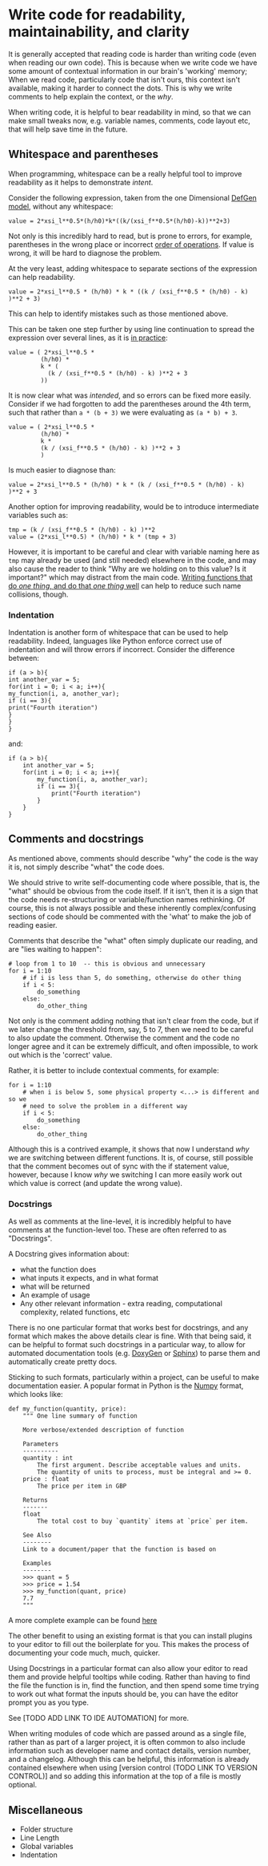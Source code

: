 # Write code for readability, maintainability, and clarity

It is generally accepted that reading code is harder than writing code (even 
when reading our own code). This is because when we write code we have some 
amount of contextual information in our brain's 'working' memory; When we read 
code, particularly code that isn't ours, this context isn't available, making 
it harder to connect the dots.
This is why we write comments to help explain the context, or the _why_. 

When writing code, it is helpful to bear readability in mind, so that we can 
make small tweaks now, e.g. variable names, comments, code layout etc, that 
will help save time in the future.


## Whitespace and parentheses

When programming, whitespace can be a really helpful tool to improve readability as it helps to demonstrate _intent_. 

Consider the following expression, taken from the one Dimensional [DefGen model](https://github.com/ACCIS/DefGen_1D), without any whitespace:

    value = 2*xsi_l**0.5*(h/h0)*k*((k/(xsi_f**0.5*(h/h0)-k))**2+3)

Not only is this incredibly hard to read, but is prone to errors, for example, parentheses in the wrong place or incorrect [order of operations](https://en.wikipedia.org/wiki/Order_of_operations). 
If value is wrong, it will be hard to diagnose the problem. 

At the very least, adding whitespace to separate sections of the expression can help readability.

    value = 2*xsi_l**0.5 * (h/h0) * k * ((k / (xsi_f**0.5 * (h/h0) - k) )**2 + 3)

This can help to identify mistakes such as those mentioned above. 

This can be taken one step further by using line continuation to spread the expression over several lines, as it is [in practice](https://github.com/ACCIS/DefGen_1D/blob/main/src/defgen/defgen.py#L301):

    value = ( 2*xsi_l**0.5 * 
             (h/h0) * 
             k * ( 
               (k / (xsi_f**0.5 * (h/h0) - k) )**2 + 3
             ))

It is now clear what was _intended_, and so errors can be fixed more easily. Consider if we had forgotten to add the parentheses around the 4th term, such that rather than `a * (b + 3)` we were evaluating as `(a * b) + 3`. 

    value = ( 2*xsi_l**0.5 * 
             (h/h0) * 
             k * 
             (k / (xsi_f**0.5 * (h/h0) - k) )**2 + 3
             )

Is much easier to diagnose than:

    value = 2*xsi_l**0.5 * (h/h0) * k * (k / (xsi_f**0.5 * (h/h0) - k) )**2 + 3


Another option for improving readability, would be to introduce intermediate variables such as:

    tmp = (k / (xsi_f**0.5 * (h/h0) - k) )**2  
    value = (2*xsi_l**0.5) * (h/h0) * k * (tmp + 3)    

However, it is important to be careful and clear with variable naming here as
`tmp` may already be used (and still needed) elsewhere in the code, and may also
cause the reader to think "Why are we holding on to this value? Is it important?"
which may distract from the main code. 
[Writing functions that do _one thing_, and do that _one thing_ well]() can help 
to reduce such name collisions, though. 

### Indentation
Indentation is another form of whitespace that can be used to help readability. 
Indeed, languages like Python enforce correct use of indentation and will throw
errors if incorrect.
Consider the difference between:

    if (a > b){
    int another_var = 5;
    for(int i = 0; i < a; i++){
    my_function(i, a, another_var);
    if (i == 3){
    print("Fourth iteration")
    }
    }
    }

and:

    if (a > b){
        int another_var = 5;
        for(int i = 0; i < a; i++){
            my_function(i, a, another_var);
            if (i == 3){
                print("Fourth iteration")
            }
        }
    }

## Comments and docstrings
As mentioned above, comments should describe "why" the code is the way it is, 
not simply describe "what" the code does. 

We should strive to write self-documenting code where possible, that is, the 
"what" should be obvious from the code itself. 
If it isn't, then it is a sign that the code needs re-structuring or variable/function names rethinking. 
Of course, this is not always possible and these inherently complex/confusing 
sections of code should be commented with the 'what' to make the job of reading 
easier.

Comments that describe the "what" often simply duplicate our reading, and are 
"lies waiting to happen":

    # loop from 1 to 10  -- this is obvious and unnecessary
    for i = 1:10
        # if i is less than 5, do something, otherwise do other thing
        if i < 5:
            do_something
        else:
            do_other_thing

Not only is the comment adding nothing that isn't clear from the code, but if we
later change the threshold from, say, 5 to 7, then we need to be careful to also
update the comment.
Otherwise the comment and the code no longer agree and it can be extremely 
difficult, and often impossible, to work out which is the 'correct' value. 

Rather, it is better to include contextual comments, for example:

    for i = 1:10
        # when i is below 5, some physical property <...> is different and so we
        # need to solve the problem in a different way
        if i < 5:
            do_something
        else:
            do_other_thing

Although this is a contrived example, it shows that now I understand _why_ we
are switching between different functions. It is, of course, still possible that
the comment becomes out of sync with the if statement value, however, 
because I know _why_ we switching I can more easily work out which value is 
correct (and update the wrong value).

### Docstrings
As well as comments at the line-level, it is incredibly helpful to have comments
at the function-level too. 
These are often referred to as "Docstrings".

A Docstring gives information about:

* what the function does
* what inputs it expects, and in what format
* what will be returned
* An example of usage
* Any other relevant information - extra reading, computational complexity, related functions, etc

There is no one particular format that works best for docstrings, and any format
which makes the above details clear is fine. 
With that being said, it can be helpful to format such docstrings in a 
particular way, to allow for automated documentation tools (e.g. 
[DoxyGen](https://www.doxygen.nl/index.html) 
or 
[Sphinx](https://www.sphinx-doc.org/en/master/)) 
to parse them and automatically create pretty docs. 

Sticking to such formats, particularly within a project, can be useful to make
documentation easier. A popular format in Python is the 
[Numpy](https://numpydoc.readthedocs.io/en/latest/format.html) 
format, which looks like:

    def my_function(quantity, price):
        """ One line summary of function

        More verbose/extended description of function

        Parameters
        ----------
        quantity : int
            The first argument. Describe acceptable values and units.
            The quantity of units to process, must be integral and >= 0.
        price : float
            The price per item in GBP
        
        Returns 
        -------
        float
            The total cost to buy `quantity` items at `price` per item. 

        See Also
        --------
        Link to a document/paper that the function is based on

        Examples
        --------
        >>> quant = 5
        >>> price = 1.54
        >>> my_function(quant, price)
        7.7
        """

A more complete example can be found [here](https://numpydoc.readthedocs.io/en/latest/example.html#example)

The other benefit to using an existing format is that you can install plugins 
to your editor to fill out the boilerplate for you. This makes the process of 
documenting your code much, much, quicker. 

Using Docstrings in a particular format can also allow your editor to read them
and provide helpful tooltips while coding. 
Rather than having to find the file the function is in, find the function, 
and then spend some time trying to work out what format the inputs should be, 
you can have the editor prompt you as you type. 

See [TODO ADD LINK TO IDE AUTOMATION] for more.


When writing modules of code which are passed around as a single file, rather 
than as part of a larger project, it is often common to also include information
such as developer name and contact details, version number, and a changelog. 
Although this can be helpful, this information is already contained 
elsewhere when using [version control (TODO LINK TO VERSION CONTROL)] and so
adding this information at the top of a file is mostly optional.

## Miscellaneous

* Folder structure
* Line Length
* Global variables
* Indentation

